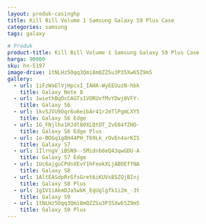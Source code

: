 ```yaml
---
layout: produk-casinghp
title: Kill Bill Volume 1 Samsung Galaxy S9 Plus Case
categories: samsung
tags: galaxy

# Produk
product-title: Kill Bill Volume 1 Samsung Galaxy S9 Plus Case
harga: 90000
sku: hn-5197
image-drive: 1tNLHz5Oqq3Qmi8mQZZSu3P35Xw65Z9m5
gallery:
  - url: 1iFzWaElVjHpcxI_IAHA-WyEEUuzN-hbk
    title: Galaxy Note 8
  - url: 1wiethBqOcCAGTs1VORUvfMvYDwj0VFY-
    title: Galaxy S6
  - url: 1kvSJVU9Oqr6u6eibAr41r2mTlPgmLXY5
    title: Galaxy S6 Edge
  - url: 1G_FNjlhx1RJdl80XLQtDT_ZvE04fZHO-
    title: Galaxy S6 Edge Plus
  - url: 1o-BOGq1g8H44PH_T69Lk_rOvEn4arKIS
    title: Galaxy S7
  - url: 1IlrngV_iBSN9--SMidnb8eQ43qwGDU-A
    title: Galaxy S7 Edge
  - url: 1Uc6ajguCPdnXEvY1hFeokXLjABOEffNA
    title: Galaxy S8
  - url: 1AltEASdpRrGfsGret6iKUVsB5ZQjBInj
    title: Galaxy S8 Plus
  - url: 1gIV1iAkmDJa5wkK_EqUglgfk1i2m_-3t
    title: Galaxy S9
  - url: 1tNLHz5Oqq3Qmi8mQZZSu3P35Xw65Z9m5
    title: Galaxy S9 Plus
---
```

